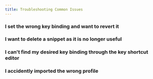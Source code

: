 ```yaml
---
title: Troubleshooting Common Issues
---
```


### I set the wrong key binding and want to revert it

### I want to delete a snippet as it is no longer useful

### I can't find my desired key binding through the key shortcut editor

### I accidently imported the wrong profile